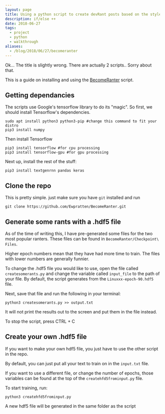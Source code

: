 ```yaml
---
layout: page
title: Using a python script to create devRant posts based on the style and content of another user
description: if/else ++
date: 2018-06-27
tags:
  - project
  - python
  - walkthrough
aliases:
  - /blog/2018/06/27/becomeranter
---
```



Ok... The title is slightly wrong. There are actually 2 scripts.. Sorry about that.

This is a guide on installing and using the [BecomeRanter](https://github.com/Ewpratten/BecomeRanter) script.

## Getting dependancies
The scripts use Google's tensorflow library to do its "magic". So first, we should install Tensorflow's dependencies.

```
sudo apt install python3 python3-pip #change this command to fit your distro
pip3 install numpy
```
Then install Tensorflow
```
pip3 install tensorflow #for cpu processing
pip3 install tensorflow-gpu #for gpu processing
```

Next up, install the rest of the stuff:
```
pip3 install textgenrnn pandas keras
```

## Clone the repo
This is pretty simple. just make sure you have `git` installed and run
```
git clone https://github.com/Ewpratten/BecomeRanter.git
```

## Generate some rants with a .hdf5 file
As of the time of writing this, I have pre-generated some files for the two most popular ranters. These files can be found in `BecomeRanter/Checkpoint\ Files`.

Higher epoch numbers mean that they have had more time to train. The files with lower numbers are generally funnier.

To change the .hdf5 file you would like to use, open the file called `createsomerants.py` and change the variable called `input_file` to the path of your file. By default, the script generates from the `Linuxxx-epoch-90.hdf5` file.

Next, save that file and run the following in your terminal:
```
python3 createsomerants.py >> output.txt
```
It will not print the results out to the screen and put them in the file instead. 

To stop the script, press CTRL + C

## Create your own .hdf5 file
If you want to make your own hdf5 file, you just have to use the other script in the repo.

By default, you can just put all your text to train on in the `input.txt` file.

If you want to use a different file, or change the number of epochs, those variables can be found at the top of the `createhfd5frominput.py` file.

To start training, run:
```
python3 createhfd5frominput.py
```

A new hdf5 file will be generated in the same folder as the script
